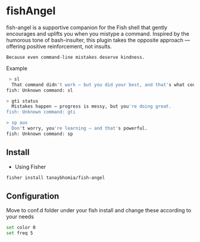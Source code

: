 # fishAngel

fish-angel is a supportive companion for the Fish shell that gently encourages and uplifts you when you mistype a command. Inspired by the humorous tone of bash-insulter, this plugin takes the opposite approach — offering positive reinforcement, not insults.

    Because even command-line mistakes deserve kindness.

Example
``` bash
 > sl
  That command didn't work — but you did your best, and that's what counts.
fish: Unknown command: sl

> gti status
  Mistakes happen — progress is messy, but you're doing great.
fish: Unknown command: gti

> sp aux
  Don't worry, you're learning — and that's powerful.
fish: Unknown command: sp
```

## Install 
- Using Fisher
```bash
fisher install tanaybhomia/fish-angel
```

## Configuration
Move to conf.d folder under your fish install and change these according to your needs
```bash
set color 0
set freq 5
```
